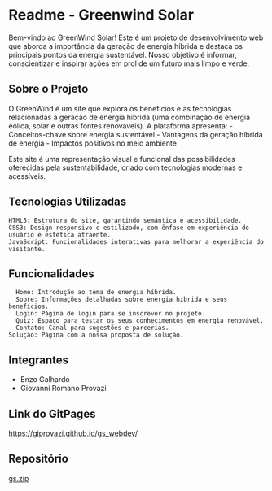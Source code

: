 # Readme - Greenwind Solar

Bem-vindo ao GreenWind Solar!
Este é um projeto de desenvolvimento web que aborda a importância da geração de energia híbrida e destaca os principais pontos da energia sustentável. Nosso objetivo é informar, conscientizar e inspirar ações em prol de um futuro mais limpo e verde.

## Sobre o Projeto

O GreenWind é um site que explora os benefícios e as tecnologias relacionadas à geração de energia híbrida (uma combinação de energia eólica, solar e outras fontes renováveis). A plataforma apresenta:
	- Conceitos-chave sobre energia sustentável
	- Vantagens da geração híbrida de energia
	- Impactos positivos no meio ambiente


Este site é uma representação visual e funcional das possibilidades oferecidas pela sustentabilidade, criado com tecnologias modernas e acessíveis.

## Tecnologias Utilizadas

	HTML5: Estrutura do site, garantindo semântica e acessibilidade.
	CSS3: Design responsivo e estilizado, com ênfase em experiência do usuário e estética atraente.
	JavaScript: Funcionalidades interativas para melhorar a experiência do visitante.

## Funcionalidades

	  Home: Introdução ao tema de energia híbrida.
	  Sobre: Informações detalhadas sobre energia híbrida e seus benefícios.
	  Login: Página de login para se inscrever no projeto.
	  Quiz: Espaço para testar os seus conhecimentos em energia renovável.
	  Contato: Canal para sugestões e parcerias.
    Solução: Página com a nossa proposta de solução.
 

## Integrantes
- Enzo Galhardo
- Giovanni Romano Provazi

## Link do GitPages
https://giprovazi.github.io/gs_webdev/

## Repositório
[gs.zip](https://github.com/user-attachments/files/17908730/gs.zip)
